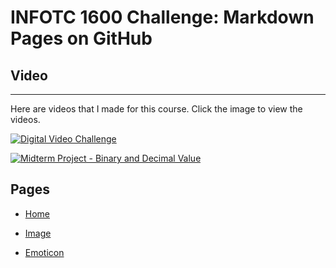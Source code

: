 # INFOTC 1600 Challenge: Markdown Pages on GitHub

## Video

---

Here are videos that I made for this course. Click the image to view the videos.

[![Digital Video Challenge](https://i9.ytimg.com/vi/cSz3rfzXDUA/mqdefault.jpg?v=61399ab9&sqp=CNSa3IwG&rs=AOn4CLCUKxluEd5M8hAGfkmReEitHwm1mA "Thumbnail")](https://youtu.be/cSz3rfzXDUA)

[![Midterm Project - Binary and Decimal Value](https://i9.ytimg.com/vi/b47QnQoFk50/mqdefault.jpg?v=6184c123&sqp=CNSa3IwG&rs=AOn4CLCSIfP4-8mr4NboPkIX9VJVtg9INw "Thumbnail")](https://youtu.be/b47QnQoFk50)

## Pages

* [Home](README.md)

* [Image](Page_1.md)

* [Emoticon](Page_2.md)
